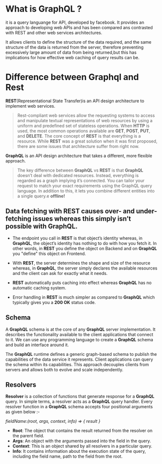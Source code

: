 # What is GraphQL ?

it is a query languange for API, developed by facebook. It provides an approach to developing web APIs and has been compared ans contrasted with REST and other web services architectures.

It allows clients to define the structure of the data required, and the same structure of the data is returned from the server, therefore preventing excessively large amount of data from being returned,but this has implications for how effective web caching of query results can be.


# Difference between Graphql and Rest

**REST**(Representational State Transfer)is an API design architecture to implement web services.
>Rest-compliant web services allow the requesting systems to access and manipulate textual representations of web resources by using a uniform and predefined set of stateless operations.
>When **HTTP** is used, the most common operations available are **GET**, **POST**, **PUT**, and **DELETE**.
>The core concept of **REST** is that everything is a resource. While **REST** was a great solution when it was first proposed, there are some issues that architecture suffer from right now.


**GraphQL** is an API design architecture that takes a different, more flexible approach. 
>The key difference between **GraphQL** vs **REST** is that **GraphQL** doesn’t deal with dedicated resources. Instead, everything is regarded as a graph implying it’s connected.
>You can tailor your request to match your exact requirements using the GraphQL query language. In addition to this, it lets you combine different entities into a single query.e **offline!**

## Data fetching with REST causes over- and under-fetching issues whereas this simply isn’t possible with GraphQL.

-   The endpoint you call in **REST** is that object’s identity whereas, in **GraphQL**, the object’s identity has nothing to do with how you fetch it. In other words, in **REST** you define the object on Backend and on **GraphQL** you "define" this object on Frontend.
    
-   With **REST**, the server determines the shape and size of the resource whereas, in **GraphQL**, the server simply declares the available resources and the client can ask for exactly what it needs.
    
-   **REST** automatically puts caching into effect whereas **GraphQL** has no automatic caching system.
    
-   Error handling in **REST** is much simpler as compared to **GraphQL** which typically gives you a __200 OK__ status code.

## Schema

A **GraphQL** schema is at the core of any **GraphQL** server implementation. It describes the functionality available to the client applications that connect to it. We can use any programming language to create a **GraphQL** schema and build an interface around it.

The **GraphQL** runtime defines a generic graph-based schema to publish the capabilities of the data service it represents. Client applications can query the schema within its capabilities. This approach decouples clients from servers and allows both to evolve and scale independently.

## Resolvers
**Resolver** is a collection of functions that generate response for a **GraphQL** query. In simple terms, a resolver acts as a **GraphQL** query handler. Every resolver function in a **GraphQL** schema accepts four positional arguments as given below :-

*fieldName:(root, args, context, info) => { result }*

- **Root**: The object that contains the result returned from the resolver on the parent field.
- **Args**: An object with the arguments passed into the field in the query.
- **Context**: This is an object shared by all resolvers in a particular query.
- **Info**: It contains information about the execution state of the query, including the field name, path to the field from the root.
